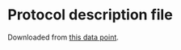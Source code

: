 # Protocol description file

Downloaded from [this data point](https://game.maj-soul.com/1/v0.8.41.w/res/proto/liqi.json).
